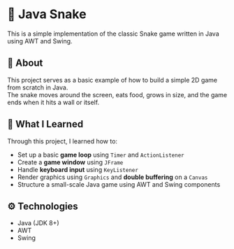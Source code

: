 # 🐍 Java Snake

This is a simple implementation of the classic Snake game written in Java using AWT and Swing.

## 📌 About

This project serves as a basic example of how to build a simple 2D game from scratch in Java.  
The snake moves around the screen, eats food, grows in size, and the game ends when it hits a wall or itself.

## 🧠 What I Learned

Through this project, I learned how to:

- Set up a basic **game loop** using `Timer` and `ActionListener`
- Create a **game window** using `JFrame`
- Handle **keyboard input** using `KeyListener`
- Render graphics using `Graphics` and **double buffering** on a `Canvas`
- Structure a small-scale Java game using AWT and Swing components

## ⚙️ Technologies

- Java (JDK 8+)
- AWT
- Swing
